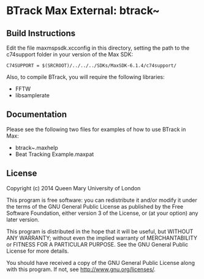 BTrack Max External: btrack~
============================


Build Instructions
------------------

Edit the file maxmspsdk.xcconfig in this directory, setting the path to the c74support folder in your version of the Max SDK:


	C74SUPPORT = $(SRCROOT)/../../../SDKs/MaxSDK-6.1.4/c74support/
	
	
Also, to compile BTrack, you will require the following libraries:

* FFTW
* libsamplerate

Documentation
-------------

Please see the following two files for examples of how to use BTrack in Max:

* btrack~.maxhelp
* Beat Tracking Example.maxpat

License
-------

Copyright (c) 2014 Queen Mary University of London

This program is free software: you can redistribute it and/or modify
it under the terms of the GNU General Public License as published by
the Free Software Foundation, either version 3 of the License, or
(at your option) any later version.

This program is distributed in the hope that it will be useful,
but WITHOUT ANY WARRANTY; without even the implied warranty of
MERCHANTABILITY or FITNESS FOR A PARTICULAR PURPOSE.  See the
GNU General Public License for more details.

You should have received a copy of the GNU General Public License
along with this program.  If not, see <http://www.gnu.org/licenses/>.